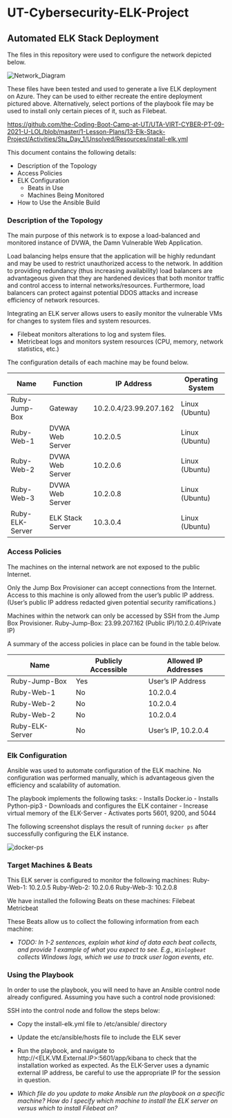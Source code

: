 # UT-Cybersecurity-ELK-Project

## Automated ELK Stack Deployment

The files in this repository were used to configure the network depicted below.

![Network_Diagram](https://user-images.githubusercontent.com/89950271/148111822-845aa347-69a6-44f9-a630-e22253fb161f.png)

These files have been tested and used to generate a live ELK deployment on Azure. They can be used to either recreate the entire deployment pictured above. Alternatively, select portions of the playbook file may be used to install only certain pieces of it, such as Filebeat.

  https://github.com/the-Coding-Boot-Camp-at-UT/UTA-VIRT-CYBER-PT-09-2021-U-LOL/blob/master/1-Lesson-Plans/13-Elk-Stack-Project/Activities/Stu_Day_1/Unsolved/Resources/install-elk.yml

This document contains the following details:
- Description of the Topology
- Access Policies
- ELK Configuration
  - Beats in Use
  - Machines Being Monitored
- How to Use the Ansible Build

### Description of the Topology

The main purpose of this network is to expose a load-balanced and monitored instance of DVWA, the Damn Vulnerable Web Application.

Load balancing helps ensure that the application will be highly redundant and may be used to restrict unauthorized access to the network. In addition to providing redundancy (thus increasing availability) load balancers are advantageous given that they are hardened devices that both monitor traffic and control access to internal networks/resources. Furthermore, load balancers can protect against potential DDOS attacks and increase efficiency of network resources.

Integrating an ELK server allows users to easily monitor the vulnerable VMs for changes to system files and system resources.
  - Filebeat monitors alterations to log and system files.
  - Metricbeat logs and monitors system resources (CPU, memory, network statistics, etc.)

The configuration details of each machine may be found below.

|Name            |Function        |IP Address             |Operating System |
|----------------|----------------|-----------------------|-----------------|
|Ruby-Jump-Box   |Gateway         |10.2.0.4/23.99.207.162 |Linux (Ubuntu)   |
|Ruby-Web-1      |DVWA Web Server |10.2.0.5               |Linux (Ubuntu)   | 
|Ruby-Web-2      |DVWA Web Server |10.2.0.6               |Linux (Ubuntu)   |
|Ruby-Web-3      |DVWA Web Server |10.2.0.8               |Linux (Ubuntu)   |
|Ruby-ELK-Server |ELK Stack Server|10.3.0.4               |Linux (Ubuntu)   |  

### Access Policies

The machines on the internal network are not exposed to the public Internet. 

Only the Jump Box Provisioner can accept connections from the Internet. Access to this machine is only allowed from the user’s public IP address. (User’s public IP address redacted given potential security ramifications.)

Machines within the network can only be accessed by SSH from the Jump Box Provisioner.
	Ruby-Jump-Box: 23.99.207.162 (Public IP)/10.2.0.4(Private IP)

A summary of the access policies in place can be found in the table below.

| Name           | Publicly Accessible | Allowed IP Addresses |
|----------------|---------------------|----------------------|
|Ruby-Jump-Box   |Yes                  |User’s IP Address     |
|Ruby-Web-1      |No                   |10.2.0.4              |
|Ruby-Web-2      |No                   |10.2.0.4              |
|Ruby-Web-2      |No                   |10.2.0.4              |
|Ruby-ELK-Server |No                   |User’s IP, 10.2.0.4   |

### Elk Configuration

Ansible was used to automate configuration of the ELK machine. No configuration was performed manually, which is advantageous given the efficiency and scalability of automation.

The playbook implements the following tasks:
	- Installs Docker.io
	- Installs Python-pip3
	- Downloads and configures the ELK container
	- Increase virtual memory of the ELK-Server
	- Activates ports 5601, 9200, and 5044
  
  The following screenshot displays the result of running `docker ps` after successfully configuring the ELK instance.

![docker-ps](https://user-images.githubusercontent.com/89950271/148112550-ee40488d-8dd1-4a81-a8af-c3d80ccaf9ca.png)

### Target Machines & Beats
This ELK server is configured to monitor the following machines:
	Ruby-Web-1: 10.2.0.5
	Ruby-Web-2: 10.2.0.6
	Ruby-Web-3: 10.2.0.8

We have installed the following Beats on these machines:
	Filebeat
	Metricbeat

These Beats allow us to collect the following information from each machine:
- _TODO: In 1-2 sentences, explain what kind of data each beat collects, and provide 1 example of what you expect to see. E.g., `Winlogbeat` collects Windows logs, which we use to track user logon events, etc._

### Using the Playbook
In order to use the playbook, you will need to have an Ansible control node already configured. Assuming you have such a control node provisioned: 

SSH into the control node and follow the steps below:
- Copy the install-elk.yml file to /etc/ansible/ directory
- Update the etc/ansible/hosts file to include the ELK sever
- Run the playbook, and navigate to http://<ELK.VM.External.IP>:5601/app/kibana to check that the installation worked as expected. As the ELK-Server uses a dynamic external IP address, be careful to use the appropriate IP for the session in question.

- _Which file do you update to make Ansible run the playbook on a specific machine? How do I specify which machine to install the ELK server on versus which to install Filebeat on?_


